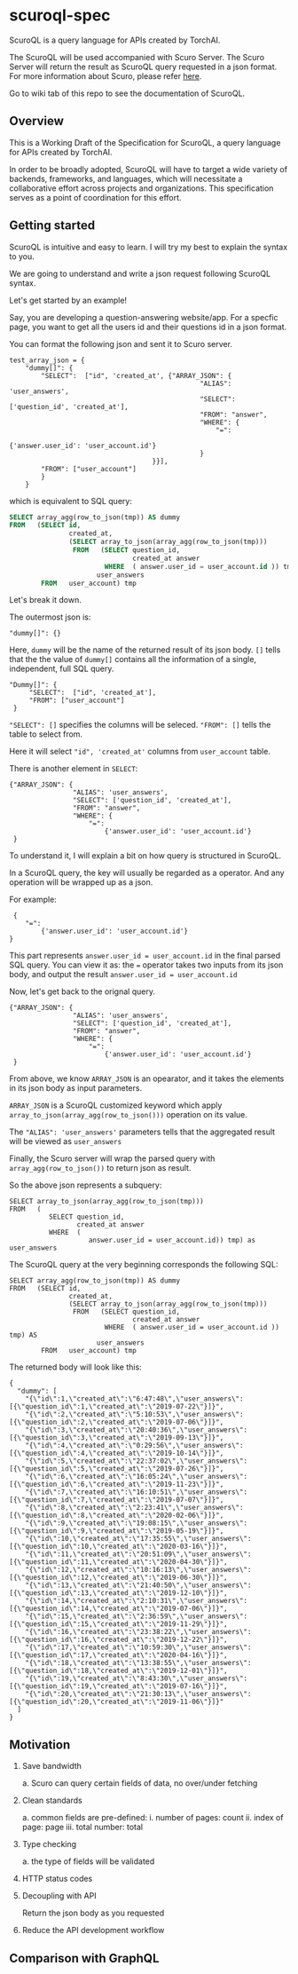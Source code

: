 # scuroql-spec

ScuroQL is a query language for APIs created by TorchAI. 

The ScuroQL will be used accompanied with Scuro Server. The Scuro Server will return the result as ScuroQL query requested in a json format. For more information about Scuro, please refer [here](https://github.com/TorchAI/scuro).

Go to wiki tab of this repo to see the documentation of ScuroQL.


## Overview

This is a Working Draft of the Specification for ScuroQL, a query language for APIs created by TorchAI.

In order to be broadly adopted, ScuroQL will have to target a wide
variety of backends, frameworks, and languages, which will necessitate a
collaborative effort across projects and organizations. This specification serves as a point of coordination for this effort.


## Getting started

ScuroQL is intuitive and easy to learn. I will try my best to explain the syntax to you.

We are going to understand and write a json request following ScuroQL syntax.

Let's get started by an example!

Say, you are developing a question-answering website/app. For a specfic page, you want to get all the users id and their questions id in a json format.

You can format the following json and sent it to Scuro server.

```
test_array_json = {
    "dummy[]": {
        "SELECT":  ["id", 'created_at', {"ARRAY_JSON": {
                                                "ALIAS": 'user_answers',
                                                "SELECT": ['question_id', 'created_at'],
                                                "FROM": "answer",
                                                "WHERE": {
                                                    "=":
                                                        {'answer.user_id': 'user_account.id'}
                                                }
                                    }}],
        "FROM": ["user_account"]
        }
    }
```
which is equivalent to SQL query:
```SQL
SELECT array_agg(row_to_json(tmp)) AS dummy
FROM   (SELECT id, 
               created_at, 
               (SELECT array_to_json(array_agg(row_to_json(tmp))) 
                FROM   (SELECT question_id, 
                               created_at answer 
                        WHERE  ( answer.user_id = user_account.id )) tmp) AS 
                      user_answers 
        FROM   user_account) tmp
```

Let's break it down.


The outermost json is:

```
"dummy[]": {}

```
Here, `dummy` will be the name of the returned result of its json body.
`[]` tells that the the value of `dummy[]` contains all the information of a single, independent, full SQL query.


```
"Dummy[]": {
     "SELECT":  ["id", 'created_at'],
     "FROM": ["user_account"]
 }       
 ```
`"SELECT": []` specifies the columns will be seleced.
`"FROM": []` tells the table to select from.

Here it will select `"id", 'created_at'` columns from `user_account` table.


There is another element in `SELECT`:

```
{"ARRAY_JSON": {
                "ALIAS": 'user_answers',
                "SELECT": ['question_id', 'created_at'],
                "FROM": "answer",
                "WHERE": {
                    "=":
                        {'answer.user_id': 'user_account.id'}
 }
 ```
 
To understand it, I will explain a bit on how query is structured in ScuroQL.

In a ScuroQL query, the key will usually be regarded as a operator. And any operation will be wrapped up as a json. 

For example: 
```
 {
    "=":
        {'answer.user_id': 'user_account.id'}
}
 ```
This part represents `answer.user_id = user_account.id` in the final parsed SQL query. You can view it as: the `=` operator takes two inputs from its json body, and output the result `answer.user_id = user_account.id`

 
 Now, let's get back to the orignal query.
```
{"ARRAY_JSON": {
                "ALIAS": 'user_answers',
                "SELECT": ['question_id', 'created_at'],
                "FROM": "answer",
                "WHERE": {
                    "=":
                        {'answer.user_id': 'user_account.id'}
 }
 ```
 
 From above, we know `ARRAY_JSON` is an opearator, and it takes the elements in its json body as input parameters.
 
 `ARRAY_JSON` is a ScuroQL customized keyword which apply `array_to_json(array_agg(row_to_json()))` operation on its value.
 
 The `"ALIAS": 'user_answers'` parameters tells that the aggregated result will be viewed as `user_answers`
 
 Finally, the Scuro server will wrap the parsed query with `array_agg(row_to_json())` to return json as result.
 
 So the above json represents a subquery:
 
 ```
 SELECT array_to_json(array_agg(row_to_json(tmp))) 
 FROM   ( 
           SELECT question_id, 
                  created_at answer 
           WHERE  ( 
                     answer.user_id = user_account.id)) tmp) as user_answers
 ```

The ScuroQL query at the very beginning corresponds the following SQL:

```
SELECT array_agg(row_to_json(tmp)) AS dummy
FROM   (SELECT id, 
               created_at, 
               (SELECT array_to_json(array_agg(row_to_json(tmp))) 
                FROM   (SELECT question_id, 
                               created_at answer 
                        WHERE  ( answer.user_id = user_account.id )) tmp) AS 
                      user_answers 
        FROM   user_account) tmp
```


The returned body will look like this:

```
{
  "dummy": [
    "{\"id\":1,\"created_at\":\"6:47:48\",\"user_answers\":[{\"question_id\":1,\"created_at\":\"2019-07-22\"}]}",
    "{\"id\":2,\"created_at\":\"5:10:53\",\"user_answers\":[{\"question_id\":2,\"created_at\":\"2019-07-06\"}]}",
    "{\"id\":3,\"created_at\":\"20:40:36\",\"user_answers\":[{\"question_id\":3,\"created_at\":\"2019-09-13\"}]}",
    "{\"id\":4,\"created_at\":\"0:29:56\",\"user_answers\":[{\"question_id\":4,\"created_at\":\"2019-10-14\"}]}",
    "{\"id\":5,\"created_at\":\"22:37:02\",\"user_answers\":[{\"question_id\":5,\"created_at\":\"2019-07-26\"}]}",
    "{\"id\":6,\"created_at\":\"16:05:24\",\"user_answers\":[{\"question_id\":6,\"created_at\":\"2019-11-23\"}]}",
    "{\"id\":7,\"created_at\":\"16:10:51\",\"user_answers\":[{\"question_id\":7,\"created_at\":\"2019-07-07\"}]}",
    "{\"id\":8,\"created_at\":\"2:23:41\",\"user_answers\":[{\"question_id\":8,\"created_at\":\"2020-02-06\"}]}",
    "{\"id\":9,\"created_at\":\"19:08:15\",\"user_answers\":[{\"question_id\":9,\"created_at\":\"2019-05-19\"}]}",
    "{\"id\":10,\"created_at\":\"17:35:55\",\"user_answers\":[{\"question_id\":10,\"created_at\":\"2020-03-16\"}]}",
    "{\"id\":11,\"created_at\":\"20:51:09\",\"user_answers\":[{\"question_id\":11,\"created_at\":\"2020-04-30\"}]}",
    "{\"id\":12,\"created_at\":\"10:16:13\",\"user_answers\":[{\"question_id\":12,\"created_at\":\"2019-06-30\"}]}",
    "{\"id\":13,\"created_at\":\"21:40:50\",\"user_answers\":[{\"question_id\":13,\"created_at\":\"2019-12-10\"}]}",
    "{\"id\":14,\"created_at\":\"2:10:31\",\"user_answers\":[{\"question_id\":14,\"created_at\":\"2019-07-06\"}]}",
    "{\"id\":15,\"created_at\":\"2:36:59\",\"user_answers\":[{\"question_id\":15,\"created_at\":\"2019-11-29\"}]}",
    "{\"id\":16,\"created_at\":\"23:38:22\",\"user_answers\":[{\"question_id\":16,\"created_at\":\"2019-12-22\"}]}",
    "{\"id\":17,\"created_at\":\"10:59:30\",\"user_answers\":[{\"question_id\":17,\"created_at\":\"2020-04-16\"}]}",
    "{\"id\":18,\"created_at\":\"13:38:55\",\"user_answers\":[{\"question_id\":18,\"created_at\":\"2019-12-01\"}]}",
    "{\"id\":19,\"created_at\":\"8:43:30\",\"user_answers\":[{\"question_id\":19,\"created_at\":\"2019-07-16\"}]}",
    "{\"id\":20,\"created_at\":\"21:30:13\",\"user_answers\":[{\"question_id\":20,\"created_at\":\"2019-11-06\"}]}"
  ]
}
```


## Motivation
1. Save bandwidth

    a. Scuro can query certain fields of data, no over/under fetching

2. Clean standards

    a. common fields are pre-defined: 
        i. number of pages: count
        ii. index of page: page
        iii. total number: total

3. Type checking

    a. the type of fields will be validated

4. HTTP status codes
    
5. Decoupling with API

    Return the json body as you requested

6. Reduce the API development workflow


## Comparison with GraphQL


